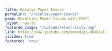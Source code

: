 ```yaml
---
title: Resolve Power Issues
permalink: "/resolve-power-issues"
name: Resolving Power Issues with FCCPC
layout: how-to
featured_image: "/uploads/electricity.png"
link: https://www.youtube.com/embed/ps-H6X6ialI
isvideo: true
featured: 'true'
---
```


